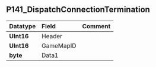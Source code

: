 ## P141\_DispatchConnectionTermination ##
| **Datatype** | **Field** | **Comment** |
|:-------------|:----------|:------------|
| **UInt16**   | Header    |             |
| **UInt16**   | GameMapID |             |
| **byte**     | Data1     |             |